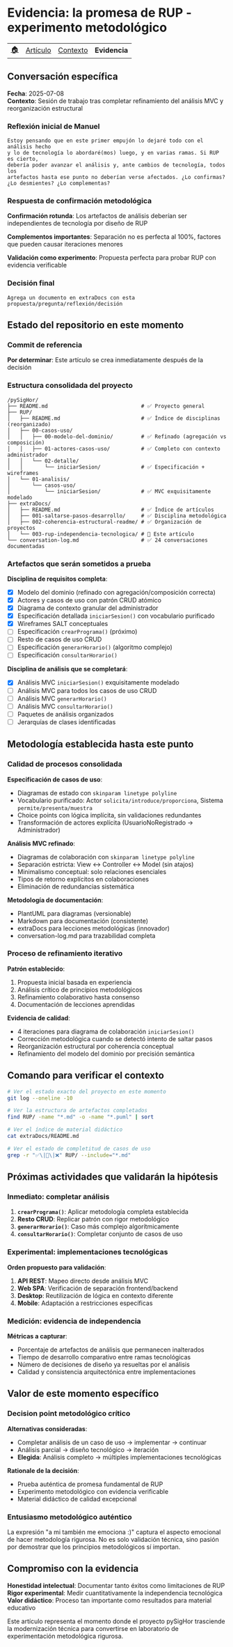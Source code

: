 # Evidencia: la promesa de RUP - experimento metodológico

<div align=right>

|||||
|-|-|-|-|
|[🏠️](../README.md)|[Artículo](README.md)|[Contexto](contexto.md) | **Evidencia**

</div>

## Conversación específica

**Fecha**: 2025-07-08  
**Contexto**: Sesión de trabajo tras completar refinamiento del análisis MVC y reorganización estructural

### Reflexión inicial de Manuel

```
Estoy pensando que en este primer empujón lo dejaré todo con el análisis hecho 
y lo de tecnología lo abordaré(mos) luego, y en varias ramas. Si RUP es cierto, 
debería poder avanzar el análisis y, ante cambios de tecnología, todos los 
artefactos hasta ese punto no deberían verse afectados. ¿Lo confirmas? 
¿Lo desmientes? ¿Lo complementas?
```

### Respuesta de confirmación metodológica

**Confirmación rotunda**: Los artefactos de análisis deberían ser independientes de tecnología por diseño de RUP

**Complementos importantes**: Separación no es perfecta al 100%, factores que pueden causar iteraciones menores

**Validación como experimento**: Propuesta perfecta para probar RUP con evidencia verificable

### Decisión final

```
Agrega un documento en extraDocs con esta propuesta/pregunta/reflexión/decisión
```

## Estado del repositorio en este momento

### Commit de referencia

**Por determinar**: Este artículo se crea inmediatamente después de la decisión

### Estructura consolidada del proyecto

```
/pySigHor/
├── README.md                              # ✅ Proyecto general
├── RUP/
│   ├── README.md                          # ✅ Índice de disciplinas (reorganizado)
│   ├── 00-casos-uso/
│   │   ├── 00-modelo-del-dominio/         # ✅ Refinado (agregación vs composición)
│   │   ├── 01-actores-casos-uso/          # ✅ Completo con contexto administrador
│   │   └── 02-detalle/
│   │       └── iniciarSesion/             # ✅ Especificación + wireframes
│   └── 01-analisis/
│       └── casos-uso/
│           └── iniciarSesion/             # ✅ MVC exquisitamente modelado
├── extraDocs/
│   ├── README.md                          # ✅ Índice de artículos
│   ├── 001-saltarse-pasos-desarrollo/     # ✅ Disciplina metodológica
│   ├── 002-coherencia-estructural-readme/ # ✅ Organización de proyectos
│   └── 003-rup-independencia-tecnologica/ # 🎯 Este artículo
└── conversation-log.md                    # ✅ 24 conversaciones documentadas
```

### Artefactos que serán sometidos a prueba

**Disciplina de requisitos completa**:
- [x] Modelo del dominio (refinado con agregación/composición correcta)
- [x] Actores y casos de uso con patrón CRUD atómico
- [x] Diagrama de contexto granular del administrador
- [x] Especificación detallada `iniciarSesion()` con vocabulario purificado
- [x] Wireframes SALT conceptuales
- [ ] Especificación `crearPrograma()` (próximo)
- [ ] Resto de casos de uso CRUD
- [ ] Especificación `generarHorario()` (algoritmo complejo)
- [ ] Especificación `consultarHorario()`

**Disciplina de análisis que se completará**:
- [x] Análisis MVC `iniciarSesion()` exquisitamente modelado
- [ ] Análisis MVC para todos los casos de uso CRUD
- [ ] Análisis MVC `generarHorario()` 
- [ ] Análisis MVC `consultarHorario()`
- [ ] Paquetes de análisis organizados
- [ ] Jerarquías de clases identificadas

## Metodología establecida hasta este punto

### Calidad de procesos consolidada

**Especificación de casos de uso**:
- Diagramas de estado con `skinparam linetype polyline`
- Vocabulario purificado: Actor `solicita/introduce/proporciona`, Sistema `permite/presenta/muestra`
- Choice points con lógica implícita, sin validaciones redundantes
- Transformación de actores explícita (UsuarioNoRegistrado → Administrador)

**Análisis MVC refinado**:
- Diagramas de colaboración con `skinparam linetype polyline`
- Separación estricta: View ↔ Controller ↔ Model (sin atajos)
- Minimalismo conceptual: solo relaciones esenciales
- Tipos de retorno explícitos en colaboraciones
- Eliminación de redundancias sistemática

**Metodología de documentación**:
- PlantUML para diagramas (versionable)
- Markdown para documentación (consistente)
- extraDocs para lecciones metodológicas (innovador)
- conversation-log.md para trazabilidad completa

### Proceso de refinamiento iterativo

**Patrón establecido**:
1. Propuesta inicial basada en experiencia
2. Análisis crítico de principios metodológicos
3. Refinamiento colaborativo hasta consenso
4. Documentación de lecciones aprendidas

**Evidencia de calidad**:
- 4 iteraciones para diagrama de colaboración `iniciarSesion()`
- Corrección metodológica cuando se detectó intento de saltar pasos
- Reorganización estructural por coherencia conceptual
- Refinamiento del modelo del dominio por precisión semántica

## Comando para verificar el contexto

```bash
# Ver el estado exacto del proyecto en este momento
git log --oneline -10

# Ver la estructura de artefactos completados
find RUP/ -name "*.md" -o -name "*.puml" | sort

# Ver el índice de material didáctico
cat extraDocs/README.md

# Ver el estado de completitud de casos de uso
grep -r "✅\|🎯\|❌" RUP/ --include="*.md"
```

## Próximas actividades que validarán la hipótesis

### Inmediato: completar análisis

1. **`crearPrograma()`**: Aplicar metodología completa establecida
2. **Resto CRUD**: Replicar patrón con rigor metodológico
3. **`generarHorario()`**: Caso más complejo algorítmicamente
4. **`consultarHorario()`**: Completar conjunto de casos de uso

### Experimental: implementaciones tecnológicas

**Orden propuesto para validación**:
1. **API REST**: Mapeo directo desde análisis MVC
2. **Web SPA**: Verificación de separación frontend/backend  
3. **Desktop**: Reutilización de lógica en contexto diferente
4. **Mobile**: Adaptación a restricciones específicas

### Medición: evidencia de independencia

**Métricas a capturar**:
- Porcentaje de artefactos de análisis que permanecen inalterados
- Tiempo de desarrollo comparativo entre ramas tecnológicas
- Número de decisiones de diseño ya resueltas por el análisis
- Calidad y consistencia arquitectónica entre implementaciones

## Valor de este momento específico

### Decision point metodológico crítico

**Alternativas consideradas**:
- Completar análisis de un caso de uso → implementar → continuar
- Análisis parcial → diseño tecnológico → iteración
- **Elegida**: Análisis completo → múltiples implementaciones tecnológicas

**Rationale de la decisión**:
- Prueba auténtica de promesa fundamental de RUP
- Experimento metodológico con evidencia verificable
- Material didáctico de calidad excepcional

### Entusiasmo metodológico auténtico

La expresión "a mi también me emociona :)" captura el aspecto emocional de hacer metodología rigurosa. No es solo validación técnica, sino pasión por demostrar que los principios metodológicos sí importan.

## Compromiso con la evidencia

**Honestidad intelectual**: Documentar tanto éxitos como limitaciones de RUP
**Rigor experimental**: Medir cuantitativamente la independencia tecnológica  
**Valor didáctico**: Proceso tan importante como resultados para material educativo

Este artículo representa el momento donde el proyecto pySigHor trasciende la modernización técnica para convertirse en laboratorio de experimentación metodológica rigurosa.